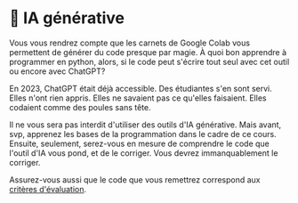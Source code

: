 # 🐔 IA générative

Vous vous rendrez compte que les carnets de Google Colab vous permettent de générer du code presque par magie. À quoi bon apprendre à programmer en python, alors, si le code peut s'écrire tout seul avec cet outil ou encore avec ChatGPT?

En 2023, ChatGPT était déjà accessible. Des étudiantes s'en sont servi. Elles n'ont rien appris. Elles ne savaient pas ce qu'elles faisaient. Elles codaient comme des poules sans tête.

Il ne vous sera pas interdit d'utiliser des outils d'IA générative. Mais avant, svp, apprenez les bases de la programmation dans le cadre de ce cours. Ensuite, seulement, serez-vous en mesure de comprendre le code que l'outil d'IA vous pond, et de le corriger. Vous devrez immanquablement le corriger.

Assurez-vous aussi que le code que vous remettrez correspond aux [critères d'évaluation](../travaux/criteres.md).
